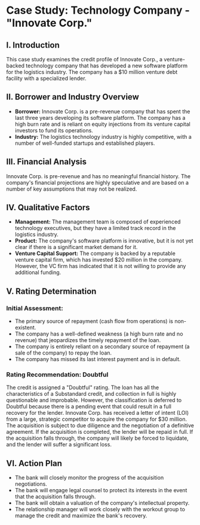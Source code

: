 # Case Study: Technology Company - "Innovate Corp."

## I. Introduction

This case study examines the credit profile of Innovate Corp., a venture-backed technology company that has developed a new software platform for the logistics industry. The company has a $10 million venture debt facility with a specialized lender.

## II. Borrower and Industry Overview

- **Borrower:** Innovate Corp. is a pre-revenue company that has spent the last three years developing its software platform. The company has a high burn rate and is reliant on equity injections from its venture capital investors to fund its operations.
- **Industry:** The logistics technology industry is highly competitive, with a number of well-funded startups and established players.

## III. Financial Analysis

Innovate Corp. is pre-revenue and has no meaningful financial history. The company's financial projections are highly speculative and are based on a number of key assumptions that may not be realized.

## IV. Qualitative Factors

- **Management:** The management team is composed of experienced technology executives, but they have a limited track record in the logistics industry.
- **Product:** The company's software platform is innovative, but it is not yet clear if there is a significant market demand for it.
- **Venture Capital Support:** The company is backed by a reputable venture capital firm, which has invested $20 million in the company. However, the VC firm has indicated that it is not willing to provide any additional funding.

## V. Rating Determination

### Initial Assessment:

- The primary source of repayment (cash flow from operations) is non-existent.
- The company has a well-defined weakness (a high burn rate and no revenue) that jeopardizes the timely repayment of the loan.
- The company is entirely reliant on a secondary source of repayment (a sale of the company) to repay the loan.
- The company has missed its last interest payment and is in default.

### Rating Recommendation: Doubtful

The credit is assigned a "Doubtful" rating. The loan has all the characteristics of a Substandard credit, and collection in full is highly questionable and improbable. However, the classification is deferred to Doubtful because there is a pending event that could result in a full recovery for the lender. Innovate Corp. has received a letter of intent (LOI) from a large, strategic competitor to acquire the company for $30 million. The acquisition is subject to due diligence and the negotiation of a definitive agreement. If the acquisition is completed, the lender will be repaid in full. If the acquisition falls through, the company will likely be forced to liquidate, and the lender will suffer a significant loss.

## VI. Action Plan

- The bank will closely monitor the progress of the acquisition negotiations.
- The bank will engage legal counsel to protect its interests in the event that the acquisition falls through.
- The bank will obtain a valuation of the company's intellectual property.
- The relationship manager will work closely with the workout group to manage the credit and maximize the bank's recovery.
